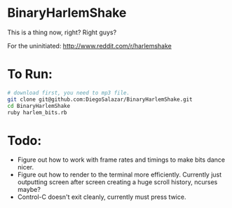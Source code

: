 BinaryHarlemShake
=================

This is a thing now, right? Right guys?

For the uninitiated:
http://www.reddit.com/r/harlemshake

To Run:
=======
```bash
# download first, you need to mp3 file.
git clone git@github.com:DiegoSalazar/BinaryHarlemShake.git
cd BinaryHarlemShake
ruby harlem_bits.rb
```

Todo:
=====

* Figure out how to work with frame rates and timings to make bits dance nicer.
* Figure out how to render to the terminal more efficiently. Currently just outputting screen after screen creating a huge scroll history, ncurses maybe?
* Control-C doesn't exit cleanly, currently must press twice.
